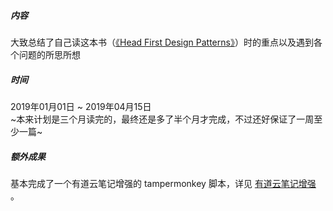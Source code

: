 ##### 内容
大致总结了自己读这本书（[《Head First Design Patterns》](https://www.u-cursos.cl/usuario/f133dab21b6cbf814b4607124f431358/mi_blog/r/head_first_design_patterns.pdf)）时的重点以及遇到各个问题的所思所想
##### 时间
2019年01月01日 ~ 2019年04月15日  
~本来计划是三个月读完的，最终还是多了半个月才完成，不过还好保证了一周至少一篇~
##### 额外成果
基本完成了一个有道云笔记增强的 tampermonkey 脚本，详见 [有道云笔记增强](https://github.com/idealism-xxm/tampermonkey/tree/master/note-youdao) 。